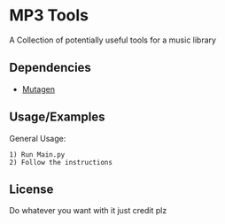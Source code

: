 
# MP3 Tools

A Collection of potentially useful tools for a music library


## Dependencies
- [Mutagen](https://pypi.org/project/mutagen/)
## Usage/Examples

General Usage:
```
1) Run Main.py
2) Follow the instructions
```
## License

Do whatever you want with it just credit plz